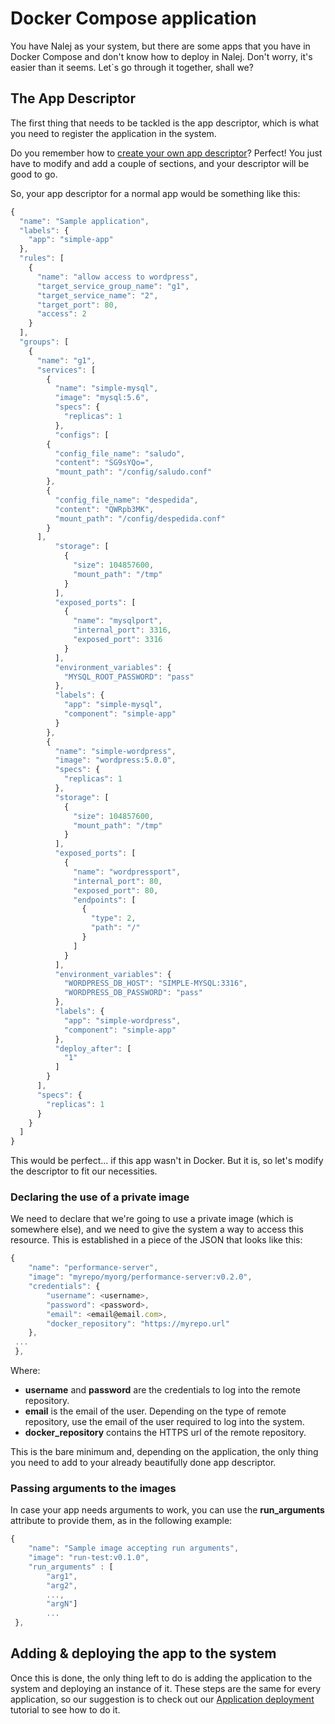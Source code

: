 # Docker Compose application

You have Nalej as your system, but there are some apps that you have in Docker Compose and don't know how to deploy in Nalej. Don't worry, it's easier than it seems. Let`s go through it together, shall we?

## The App Descriptor

The first thing that needs to be tackled is the app descriptor, which is what you need to register the application in the system.

Do you remember how to [create your own app descriptor](../applications/app_descriptors.md)? Perfect! You just have to modify and add a couple of sections, and your descriptor will be good to go.

So, your app descriptor for a normal app would be something like this:

```javascript
{
  "name": "Sample application",
  "labels": {
    "app": "simple-app"
  },
  "rules": [
    {
      "name": "allow access to wordpress",
      "target_service_group_name": "g1",
      "target_service_name": "2",
      "target_port": 80,
      "access": 2
    }
  ],
  "groups": [
    {
      "name": "g1",
      "services": [
        {
          "name": "simple-mysql",
          "image": "mysql:5.6",
          "specs": {
            "replicas": 1
          },
          "configs": [
        {
          "config_file_name": "saludo",
          "content": "SG9sYQo=",
          "mount_path": "/config/saludo.conf"
        },
        {
          "config_file_name": "despedida",
          "content": "QWRpb3MK",
          "mount_path": "/config/despedida.conf"
        }
      ],
          "storage": [
            {
              "size": 104857600,
              "mount_path": "/tmp"
            }
          ],
          "exposed_ports": [
            {
              "name": "mysqlport",
              "internal_port": 3316,
              "exposed_port": 3316
            }
          ],
          "environment_variables": {
            "MYSQL_ROOT_PASSWORD": "pass"
          },
          "labels": {
            "app": "simple-mysql",
            "component": "simple-app"
          }
        },
        {
          "name": "simple-wordpress",
          "image": "wordpress:5.0.0",
          "specs": {
            "replicas": 1
          },
          "storage": [
            {
              "size": 104857600,
              "mount_path": "/tmp"
            }
          ],
          "exposed_ports": [
            {
              "name": "wordpressport",
              "internal_port": 80,
              "exposed_port": 80,
              "endpoints": [
                {
                  "type": 2,
                  "path": "/"
                }
              ]
            }
          ],
          "environment_variables": {
            "WORDPRESS_DB_HOST": "SIMPLE-MYSQL:3316",
            "WORDPRESS_DB_PASSWORD": "pass"
          },
          "labels": {
            "app": "simple-wordpress",
            "component": "simple-app"
          },
          "deploy_after": [
            "1"
          ]
        }
      ],
      "specs": {
        "replicas": 1
      }
    }
  ]
}
```

This would be perfect... if this app wasn't in Docker. But it is, so let's modify the descriptor to fit our necessities.

### Declaring the use of a private image

We need to declare that we're going to use a private image (which is somewhere else), and we need to give the system a way to access this resource. This is established in a piece of the JSON that looks like this:

```javascript
{            
    "name": "performance-server",            
    "image": "myrepo/myorg/performance-server:v0.2.0",      
    "credentials": {         
        "username": <username>,         
        "password": <password>,         
        "email": <email@email.com>,         
        "docker_repository": "https://myrepo.url"       
    },        
 ...     
 },
```

Where:

* **username** and **password** are the credentials to log into the remote repository.
* **email** is the email of the user. Depending on the type of remote repository, use the email of the user required to log into the system.
* **docker\_repository** contains the HTTPS url of the remote repository.

This is the bare minimum and, depending on the application, the only thing you need to add to your already beautifully done app descriptor.

### Passing arguments to the images

In case your app needs arguments to work, you can use the **run\_arguments** attribute to provide them, as in the following example:

```javascript
{       
    "name": "Sample image accepting run arguments",       
    "image": "run-test:v0.1.0",       
    "run_arguments" : [
        "arg1", 
        "arg2", 
        ..., 
        "argN"] 
        ...     
 },
```

## Adding & deploying the app to the system

Once this is done, the only thing left to do is adding the application to the system and deploying an instance of it. These steps are the same for every application, so our suggestion is to check out our [Application deployment](appdeployment_wclusters.md) tutorial to see how to do it.